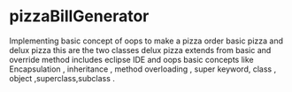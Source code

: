 # pizzaBillGenerator
 Implementing basic concept of oops to make a pizza order 
 basic pizza and delux pizza this are the two classes 
 delux pizza extends from basic and override method includes 
 eclipse IDE and oops basic concepts like Encapsulation , inheritance , method overloading , super keyword, class , object ,superclass,subclass .
